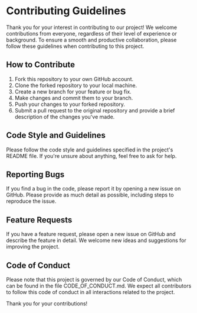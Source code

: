 # Contributing Guidelines

Thank you for your interest in contributing to our project! We welcome contributions from everyone, regardless of their level of experience or background. To ensure a smooth and productive collaboration, please follow these guidelines when contributing to this project.

## How to Contribute

1. Fork this repository to your own GitHub account.
2. Clone the forked repository to your local machine.
3. Create a new branch for your feature or bug fix.
4. Make changes and commit them to your branch.
5. Push your changes to your forked repository.
6. Submit a pull request to the original repository and provide a brief description of the changes you've made.

## Code Style and Guidelines

Please follow the code style and guidelines specified in the project's README file. If you're unsure about anything, feel free to ask for help.

## Reporting Bugs

If you find a bug in the code, please report it by opening a new issue on GitHub. Please provide as much detail as possible, including steps to reproduce the issue.

## Feature Requests

If you have a feature request, please open a new issue on GitHub and describe the feature in detail. We welcome new ideas and suggestions for improving the project.

## Code of Conduct

Please note that this project is governed by our Code of Conduct, which can be found in the file CODE_OF_CONDUCT.md. We expect all contributors to follow this code of conduct in all interactions related to the project.

Thank you for your contributions!
